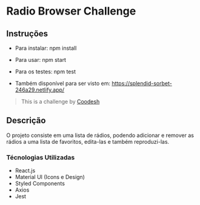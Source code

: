 # Radio Browser Challenge

## Instruções

- Para instalar: npm install
- Para usar: npm start
- Para os testes: npm test

- Também disponível para ser visto em: https://splendid-sorbet-246a29.netlify.app/

> This is a challenge by [Coodesh](https://coodesh.com/)

## Descrição

O projeto consiste em uma lista de rádios, podendo adicionar e remover as rádios a uma lista de favoritos, edita-las e também reproduzi-las.

### Técnologias Utilizadas

- React.js
- Material UI (Icons e Design)
- Styled Components
- Axios
- Jest
